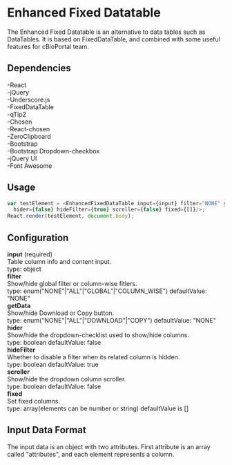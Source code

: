 # Enhanced Fixed Datatable
The Enhanced Fixed Datatable is an alternative to data tables such as DataTables. It is based on FixedDataTable, and combined with some useful features for cBioPortal team.

## Dependencies
  -React <br />
  -jQuery <br />
  -Underscore.js <br />
  -FixedDataTable <br />
  -qTip2 <br />
  -Chosen <br />
  -React-chosen <br />
  -ZeroClipboard <br />
  -Bootstrap <br />
  -Bootstrap Dropdown-checkbox <br />
  -jQuery UI <br />
  -Font Awesome

## Usage
```javascript
var testElement = <EnhancedFixedDataTable input={input} filter="NONE" getData="NONE"
  hider={false} hideFilter={true} scroller={false} fixed={[]}/>;
React.render(testElement, document.body);
```

## Configuration
**input** (required) <br />
  Table column info and content input. <br />
  type: object <br />
**filter** <br />
  Show/hide global filter or column-wise fitlers. <br />
  type: enum("NONE"|"ALL"|"GLOBAL"|"COLUMN_WISE") defaultValue: "NONE" <br />
**getData** <br />
  Show/hide Download or Copy button. <br />
  type: enum("NONE"|"ALL"|"DOWNLOAD"|"COPY") defaultValue: "NONE" <br />
**hider** <br />
  Show/hide the dropdown-checklist used to show/hide columns. <br />
  type: boolean defaultValue: false <br />
**hideFilter** <br />
  Whether to disable a filter when its related column is hidden. <br />
  type: boolean defaultValue: true <br />
**scroller** <br />
  Show/hide the dropdown column scroller. <br />
  type: boolean defaultValue: false <br />
**fixed** <br />
  Set fixed columns.  <br />
  type: array(elements can be number or string) defaultValue is []

## Input Data Format
The input data is an object with two attributes.
First attribute is an array called "attributes", and each element represents a column.
